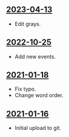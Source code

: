 ## [2023-04-13](https://github.com/faktaoklimatu/graphics/blob/2d329d35b737c71f8958b276bbb27dd7d20ded6f/data-visualization/infographics/policies/world/world-climate-agreements/cs-svetove-dohody.ai)

- Edit grays.

## [2022-10-25](https://github.com/faktaoklimatu/graphics/blob/aa40c71512ac39f368e9322dfc2380200d002464/data-visualization/infographics/policies/world/world-climate-agreements/cs-svetove-dohody.ai)

- Add new events.

## [2021-01-18](https://github.com/faktaoklimatu/graphics/blob/51c958126e1a29bd9f9cb1be021d5d530999975a/data-visualization/policies/world/world-climate-agreements/cs-svetove-dohody.ai)

- Fix typo.
- Change word order.

## [2021-01-16](https://github.com/faktaoklimatu/graphics/blob/b76b83e6764f7a967e8c1f2adbb85dc3acae02c4/Data%20visualization/Policies/World/World%20climate%20agreements/cs-svetove-dohody.ai)

- Initial upload to git.

